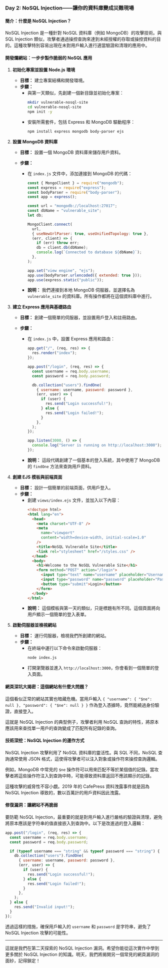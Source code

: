 ### Day 2: NoSQL Injection——讓你的資料庫變成災難現場

#### 簡介：什麼是 NoSQL Injection？

NoSQL Injection 是一種針對 NoSQL 資料庫（例如 MongoDB）的攻擊技術。與 SQL Injection 類似，攻擊者通過操控查詢來達到未經授權的存取或操控資料的目的。這種攻擊特別容易出現在未對用戶輸入進行適當驗證和清理的應用中。

#### 開發爛網站：一步步製作脆弱的 NoSQL 應用

1. **初始化專案並設置 Node.js 環境**

   - **目標：** 建立專案結構和開發環境。
   - **步驟：**
     - 與第一天類似，先創建一個新目錄並初始化專案：
       ```bash
       mkdir vulnerable-nosql-site
       cd vulnerable-nosql-site
       npm init -y
       ```
     - 安裝所需套件，包括 Express 和 MongoDB 驅動程序：
       ```bash
       npm install express mongodb body-parser ejs
       ```

2. **設置 MongoDB 資料庫**

   - **目標：** 設置一個 MongoDB 資料庫來儲存用戶資料。
   - **步驟：**

     - 在 `index.js` 文件中，添加連接到 MongoDB 的代碼：

       ```javascript
       const { MongoClient } = require("mongodb");
       const express = require("express");
       const bodyParser = require("body-parser");
       const app = express();

       const url = "mongodb://localhost:27017";
       const dbName = "vulnerable_site";
       let db;

       MongoClient.connect(
         url,
         { useNewUrlParser: true, useUnifiedTopology: true },
         (err, client) => {
           if (err) throw err;
           db = client.db(dbName);
           console.log(`Connected to database ${dbName}`);
         },
       );

       app.set("view engine", "ejs");
       app.use(bodyParser.urlencoded({ extended: true }));
       app.use(express.static("public"));
       ```

     - **說明：** 我們連接到本地 MongoDB 伺服器，並選擇名為 `vulnerable_site` 的資料庫。所有操作都將在這個資料庫中進行。

3. **建立 Express 應用與基礎路由**

   - **目標：** 創建一個簡單的伺服器，並設置用戶登入和註冊路由。
   - **步驟：**

     - 在 `index.js` 中，設置 Express 應用和路由：

       ```javascript
       app.get("/", (req, res) => {
         res.render("index");
       });

       app.post("/login", (req, res) => {
         const username = req.body.username;
         const password = req.body.password;

         db.collection("users").findOne(
           { username: username, password: password },
           (err, user) => {
             if (user) {
               res.send("Login successful!");
             } else {
               res.send("Login failed!");
             }
           },
         );
       });

       app.listen(3000, () => {
         console.log("Server is running on http://localhost:3000");
       });
       ```

     - **說明：** 這段代碼創建了一個基本的登入系統，其中使用了 MongoDB 的 `findOne` 方法來查詢用戶資料。

4. **創建 EJS 模板與前端頁面**

   - **目標：** 設計一個簡單的前端頁面，供用戶登入。
   - **步驟：**
     - 創建 `views/index.ejs` 文件，並加入以下內容：
       ```html
       <!doctype html>
       <html lang="en">
         <head>
           <meta charset="UTF-8" />
           <meta
             name="viewport"
             content="width=device-width, initial-scale=1.0"
           />
           <title>NoSQL Vulnerable Site</title>
           <link rel="stylesheet" href="/styles.css" />
         </head>
         <body>
           <h1>Welcome to the NoSQL Vulnerable Site</h1>
           <form method="POST" action="/login">
             <input type="text" name="username" placeholder="Username" />
             <input type="password" name="password" placeholder="Password" />
             <button type="submit">Login</button>
           </form>
         </body>
       </html>
       ```
     - **說明：** 這個模板與第一天的類似，只是標題有所不同。這個頁面將向用戶顯示一個簡單的登入表單。

5. **啟動伺服器並檢視網站**
   - **目標：** 運行伺服器，檢視我們所創建的網站。
   - **步驟：**
     - 在終端中運行以下命令來啟動伺服器：
       ```bash
       node index.js
       ```
     - 打開瀏覽器並進入 `http://localhost:3000`，你會看到一個簡單的登入頁面。

#### 網頁深坑大揭密：這個網站有什麼大問題？

這個看似正常的網站其實也暗藏危機。當用戶輸入 `{ "username": { "$ne": null }, "password": { "$ne": null } }` 作為登入憑據時，竟然能繞過身份驗證，直接登入。

這就是 NoSQL Injection 的典型例子，攻擊者利用 NoSQL 查詢的特性，將原本應該用來查找單一用戶的查詢變成了匹配所有記錄的查詢。

#### 技術深挖：NoSQL Injection 的運作方式

NoSQL Injection 攻擊利用了 NoSQL 資料庫的靈活性。與 SQL 不同，NoSQL 查詢通常使用 JSON 格式，這使得攻擊者可以注入對象或操作符來操控查詢邏輯。

例如，MongoDB 中常見的 `$ne` 操作符可以用來匹配不等於某個值的記錄。當攻擊者將這些操作符注入到查詢中時，可能導致資料庫返回不應該顯示的記錄。

這種攻擊的威脅性不容小覷。2019 年的 CafePress 資料洩露事件就是因為 NoSQL Injection 導致的，數以百萬計的用戶資料因此洩露。

#### 修復漏洞：讓網站不再脆弱

要防範 NoSQL Injection，最重要的就是對用戶輸入進行嚴格的驗證與清理，避免將原本應該是字符串的值直接嵌入到查詢中。以下是改進過的登入邏輯：

```javascript
app.post("/login", (req, res) => {
  const username = req.body.username;
  const password = req.body.password;

  if (typeof username === "string" && typeof password === "string") {
    db.collection("users").findOne(
      { username: username, password: password },
      (err, user) => {
        if (user) {
          res.send("Login successful!");
        } else {
          res.send("Login failed!");
        }
      },
    );
  } else {
    res.send("Invalid input!");
  }
});
```

透過這樣的措施，確保用戶輸入的 `username` 和 `password` 是字符串，避免了 NoSQL Injection 攻擊的可能性。

---

這就是我們在第二天探索的 NoSQL Injection 漏洞。希望你能從這次實作中學到更多關於 NoSQL Injection 的知識。明天，我們將揭開另一個常見的網頁漏洞的面紗，記得鎖定！
